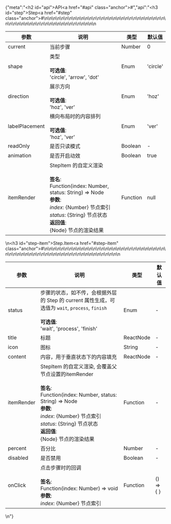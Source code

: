 {"meta":"<h2 id=\"api\">API<a href=\"#api\" class=\"anchor\">#</a></h2>","api":"<h3 id=\"step\">Step<a href=\"#step\" class=\"anchor\">#</a></h3><table>\n<thead>\n<tr>\n<th>&#x53C2;&#x6570;</th>\n<th>&#x8BF4;&#x660E;</th>\n<th>&#x7C7B;&#x578B;</th>\n<th>&#x9ED8;&#x8BA4;&#x503C;</th>\n</tr>\n</thead>\n<tbody>\n<tr>\n<td>current</td>\n<td>&#x5F53;&#x524D;&#x6B65;&#x9AA4;</td>\n<td>Number</td>\n<td>0</td>\n</tr>\n<tr>\n<td>shape</td>\n<td>&#x7C7B;&#x578B;<br><br><strong>&#x53EF;&#x9009;&#x503C;</strong>:<br>&apos;circle&apos;, &apos;arrow&apos;, &apos;dot&apos;</td>\n<td>Enum</td>\n<td>&apos;circle&apos;</td>\n</tr>\n<tr>\n<td>direction</td>\n<td>&#x5C55;&#x793A;&#x65B9;&#x5411;<br><br><strong>&#x53EF;&#x9009;&#x503C;</strong>:<br>&apos;hoz&apos;, &apos;ver&apos;</td>\n<td>Enum</td>\n<td>&apos;hoz&apos;</td>\n</tr>\n<tr>\n<td>labelPlacement</td>\n<td>&#x6A2A;&#x5411;&#x5E03;&#x5C40;&#x65F6;&#x7684;&#x5185;&#x5BB9;&#x6392;&#x5217;<br><br><strong>&#x53EF;&#x9009;&#x503C;</strong>:<br>&apos;hoz&apos;, &apos;ver&apos;</td>\n<td>Enum</td>\n<td>&apos;ver&apos;</td>\n</tr>\n<tr>\n<td>readOnly</td>\n<td>&#x662F;&#x5426;&#x53EA;&#x8BFB;&#x6A21;&#x5F0F;</td>\n<td>Boolean</td>\n<td>-</td>\n</tr>\n<tr>\n<td>animation</td>\n<td>&#x662F;&#x5426;&#x5F00;&#x542F;&#x52A8;&#x6548;</td>\n<td>Boolean</td>\n<td>true</td>\n</tr>\n<tr>\n<td>itemRender</td>\n<td>StepItem &#x7684;&#x81EA;&#x5B9A;&#x4E49;&#x6E32;&#x67D3;<br><br><strong>&#x7B7E;&#x540D;</strong>:<br>Function(index: Number, status: String) =&gt; Node<br><strong>&#x53C2;&#x6570;</strong>:<br><em>index</em>: {Number} &#x8282;&#x70B9;&#x7D22;&#x5F15;<br><em>status</em>: {String} &#x8282;&#x70B9;&#x72B6;&#x6001;<br><strong>&#x8FD4;&#x56DE;&#x503C;</strong>:<br>{Node} &#x8282;&#x70B9;&#x7684;&#x6E32;&#x67D3;&#x7ED3;&#x679C;<br></td>\n<td>Function</td>\n<td>null</td>\n</tr>\n</tbody>\n</table>\n<h3 id=\"step-item\">Step.Item<a href=\"#step-item\" class=\"anchor\">#</a></h3><table>\n<thead>\n<tr>\n<th>&#x53C2;&#x6570;</th>\n<th>&#x8BF4;&#x660E;</th>\n<th>&#x7C7B;&#x578B;</th>\n<th>&#x9ED8;&#x8BA4;&#x503C;</th>\n</tr>\n</thead>\n<tbody>\n<tr>\n<td>status</td>\n<td>&#x6B65;&#x9AA4;&#x7684;&#x72B6;&#x6001;&#xFF0C;&#x5982;&#x4E0D;&#x4F20;&#xFF0C;&#x4F1A;&#x6839;&#x636E;&#x5916;&#x5C42;&#x7684; Step &#x7684; current &#x5C5E;&#x6027;&#x751F;&#x6210;&#xFF0C;&#x53EF;&#x9009;&#x503C;&#x4E3A; <code>wait</code>, <code>process</code>, <code>finish</code><br><br><strong>&#x53EF;&#x9009;&#x503C;</strong>:<br>&apos;wait&apos;, &apos;process&apos;, &apos;finish&apos;</td>\n<td>Enum</td>\n<td>-</td>\n</tr>\n<tr>\n<td>title</td>\n<td>&#x6807;&#x9898;</td>\n<td>ReactNode</td>\n<td>-</td>\n</tr>\n<tr>\n<td>icon</td>\n<td>&#x56FE;&#x6807;</td>\n<td>String</td>\n<td>-</td>\n</tr>\n<tr>\n<td>content</td>\n<td>&#x5185;&#x5BB9;&#xFF0C;&#x7528;&#x4E8E;&#x5782;&#x76F4;&#x72B6;&#x6001;&#x4E0B;&#x7684;&#x5185;&#x5BB9;&#x586B;&#x5145;</td>\n<td>ReactNode</td>\n<td>-</td>\n</tr>\n<tr>\n<td>itemRender</td>\n<td>StepItem &#x7684;&#x81EA;&#x5B9A;&#x4E49;&#x6E32;&#x67D3;, &#x4F1A;&#x8986;&#x76D6;&#x7236;&#x8282;&#x70B9;&#x8BBE;&#x7F6E;&#x7684;itemRender<br><br><strong>&#x7B7E;&#x540D;</strong>:<br>Function(index: Number, status: String) =&gt; Node<br><strong>&#x53C2;&#x6570;</strong>:<br><em>index</em>: {Number} &#x8282;&#x70B9;&#x7D22;&#x5F15;<br><em>status</em>: {String} &#x8282;&#x70B9;&#x72B6;&#x6001;<br><strong>&#x8FD4;&#x56DE;&#x503C;</strong>:<br>{Node} &#x8282;&#x70B9;&#x7684;&#x6E32;&#x67D3;&#x7ED3;&#x679C;<br></td>\n<td>Function</td>\n<td>-</td>\n</tr>\n<tr>\n<td>percent</td>\n<td>&#x767E;&#x5206;&#x6BD4;</td>\n<td>Number</td>\n<td>-</td>\n</tr>\n<tr>\n<td>disabled</td>\n<td>&#x662F;&#x5426;&#x7981;&#x7528;</td>\n<td>Boolean</td>\n<td>-</td>\n</tr>\n<tr>\n<td>onClick</td>\n<td>&#x70B9;&#x51FB;&#x6B65;&#x9AA4;&#x65F6;&#x7684;&#x56DE;&#x8C03;<br><br><strong>&#x7B7E;&#x540D;</strong>:<br>Function(index: Number) =&gt; void<br><strong>&#x53C2;&#x6570;</strong>:<br><em>index</em>: {Number} &#x8282;&#x70B9;&#x7D22;&#x5F15;</td>\n<td>Function</td>\n<td>() =&gt; { }</td>\n</tr>\n</tbody>\n</table>\n"}